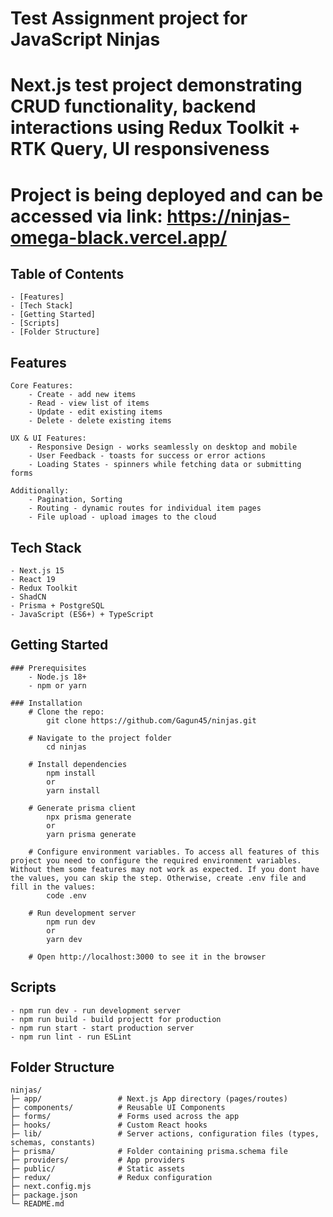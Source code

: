 # Test Assignment project for JavaScript Ninjas

# Next.js test project demonstrating CRUD functionality, backend interactions using Redux Toolkit + RTK Query, UI responsiveness

# Project is being deployed and can be accessed via link: https://ninjas-omega-black.vercel.app/

## Table of Contents

    - [Features]
    - [Tech Stack]
    - [Getting Started]
    - [Scripts]
    - [Folder Structure]

## Features

    Core Features:
        - Create - add new items
        - Read - view list of items
        - Update - edit existing items
        - Delete - delete existing items

    UX & UI Features:
        - Responsive Design - works seamlessly on desktop and mobile
        - User Feedback - toasts for success or error actions
        - Loading States - spinners while fetching data or submitting forms

    Additionally:
        - Pagination, Sorting
        - Routing - dynamic routes for individual item pages
        - File upload - upload images to the cloud

## Tech Stack

    - Next.js 15
    - React 19
    - Redux Toolkit
    - ShadCN
    - Prisma + PostgreSQL
    - JavaScript (ES6+) + TypeScript

## Getting Started

    ### Prerequisites
        - Node.js 18+
        - npm or yarn

    ### Installation
        # Clone the repo:
            git clone https://github.com/Gagun45/ninjas.git

        # Navigate to the project folder
            cd ninjas

        # Install dependencies
            npm install
            or
            yarn install

        # Generate prisma client
            npx prisma generate
            or
            yarn prisma generate

        # Configure environment variables. To access all features of this project you need to configure the required environment variables. Without them some features may not work as expected. If you dont have the values, you can skip the step. Otherwise, create .env file and fill in the values:
            code .env

        # Run development server
            npm run dev
            or
            yarn dev

        # Open http://localhost:3000 to see it in the browser

## Scripts

    - npm run dev - run development server
    - npm run build - build projectt for production
    - npm run start - start production server
    - npm run lint - run ESLint

## Folder Structure

    ninjas/
    ├─ app/                 # Next.js App directory (pages/routes)
    ├─ components/          # Reusable UI Components
    ├─ forms/               # Forms used across the app
    ├─ hooks/               # Custom React hooks
    ├─ lib/                 # Server actions, configuration files (types, schemas, constants)
    ├─ prisma/              # Folder containing prisma.schema file
    ├─ providers/           # App providers
    ├─ public/              # Static assets
    ├─ redux/               # Redux configuration
    ├─ next.config.mjs
    ├─ package.json
    └─ README.md
